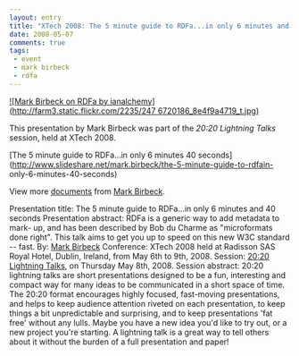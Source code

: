```yaml
---
layout: entry
title: "XTech 2008: The 5 minute guide to RDFa...in only 6 minutes and 40 seconds"
date: 2008-05-07
comments: true
tags:
 - event
 - mark birbeck
 - rdfa
---
```

[![Mark Birbeck on RDFa by ianalchemy](http://farm3.static.flickr.com/2235/247
6720186_8e4f9a4719_t.jpg)](http://www.flickr.com/photos/ianalchemy/2476720186/
)

This presentation by Mark Birbeck was part of the _20:20 Lightning Talks_
session, held at XTech 2008.

<!-- more -->

[The 5 minute guide to RDFa...in only 6 minutes 40
seconds](http://www.slideshare.net/mark.birbeck/the-5-minute-guide-to-rdfain-
only-6-minutes-40-seconds)

View more [documents](http://www.slideshare.net/) from [Mark
Birbeck](http://www.slideshare.net/mark.birbeck).

Presentation title: The 5 minute guide to RDFa...in only 6 minutes and 40
seconds Presentation abstract: RDFa is a generic way to add metadata to mark-
up, and has been described by Bob du Charme as "microformats done right". This
talk aims to get you up to speed on this new W3C standard -- fast. By: [Mark
Birbeck](/profile/mark-birbeck) Conference: XTech 2008 held at Radisson SAS
Royal Hotel, Dublin, Ireland, from May 6th to 9th, 2008. Session: [20:20
Lightning Talks](http://2008.xtech.org/public/schedule/detail/654), on
Thursday May 8th, 2008. Session abstract: 20:20 lightning talks are short
presentations designed to be a fun, interesting and compact way for many ideas
to be communicated in a short space of time. The 20:20 format encourages
highly focused, fast-moving presentations, and helps to keep audience
attention riveted on each presentation, to keep things a bit unpredictable and
surprising, and to keep presentations 'fat free' without any lulls. Maybe you
have a new idea you'd like to try out, or a new project you're starting. A
lightning talk is a great way to tell others about it without the burden of a
full presentation and paper!

